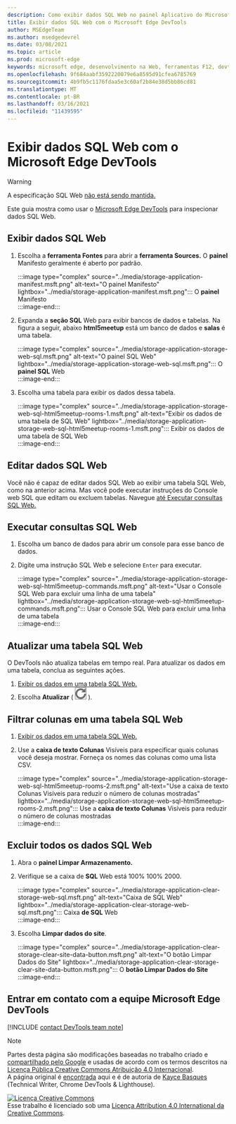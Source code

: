 ```yaml
---
description: Como exibir dados SQL Web no painel Aplicativo do Microsoft Edge DevTools.
title: Exibir dados SQL Web com o Microsoft Edge DevTools
author: MSEdgeTeam
ms.author: msedgedevrel
ms.date: 03/08/2021
ms.topic: article
ms.prod: microsoft-edge
keywords: microsoft edge, desenvolvimento na Web, ferramentas F12, devtools
ms.openlocfilehash: 9f684aabf3592220079e6a8595d91cfea6785769
ms.sourcegitcommit: 4b9fb5c1176fdaa5e3c60af2b84e38d5bb86cd81
ms.translationtype: MT
ms.contentlocale: pt-BR
ms.lasthandoff: 03/16/2021
ms.locfileid: "11439595"
---
```

<!-- Copyright Kayce Basques 

   Licensed under the Apache License, Version 2.0 (the "License");
   you may not use this file except in compliance with the License.
   You may obtain a copy of the License at

       https://www.apache.org/licenses/LICENSE-2.0

   Unless required by applicable law or agreed to in writing, software
   distributed under the License is distributed on an "AS IS" BASIS,
   WITHOUT WARRANTIES OR CONDITIONS OF ANY KIND, either express or implied.
   See the License for the specific language governing permissions and
   limitations under the License.  -->

# <a name="view-web-sql-data-with-microsoft-edge-devtools"></a>Exibir dados SQL Web com o Microsoft Edge DevTools  

> [!WARNING]
> A especificação SQL Web [não está sendo mantida.][W3CWebSQLStatus]  

Este guia mostra como usar o [Microsoft Edge DevTools][MicrosoftEdgeDevTools] para inspecionar dados SQL Web.  

## <a name="view-web-sql-data"></a>Exibir dados SQL Web  

1.  Escolha a **ferramenta Fontes** para abrir a **ferramenta Sources.**  O **painel** Manifesto geralmente é aberto por padrão.  
    
    :::image type="complex" source="../media/storage-application-manifest.msft.png" alt-text="O painel Manifesto" lightbox="../media/storage-application-manifest.msft.png":::
       O **painel** Manifesto  
    :::image-end:::  
    
1.  Expanda a **seção SQL** Web para exibir bancos de dados e tabelas.  Na figura a seguir, abaixo **html5meetup** está um banco de dados e **salas** é uma tabela.  
    
    :::image type="complex" source="../media/storage-application-storage-web-sql.msft.png" alt-text="O painel SQL Web" lightbox="../media/storage-application-storage-web-sql.msft.png":::
       O **painel SQL** Web  
    :::image-end:::  
    
1.  Escolha uma tabela para exibir os dados dessa tabela.  
    
    :::image type="complex" source="../media/storage-application-storage-web-sql-html5meetup-rooms-1.msft.png" alt-text="Exibir os dados de uma tabela de SQL Web" lightbox="../media/storage-application-storage-web-sql-html5meetup-rooms-1.msft.png":::
       Exibir os dados de uma tabela de SQL Web  
    :::image-end:::  
    
## <a name="edit-web-sql-data"></a>Editar dados SQL Web  

Você não é capaz de editar dados SQL Web ao exibir uma tabela SQL Web, como na anterior acima.  Mas você pode executar instruções do Console web SQL que editam ou excluem tabelas.  Navegue [até Executar consultas SQL Web.](#run-web-sql-queries)  

## <a name="run-web-sql-queries"></a>Executar consultas SQL Web  

1.  Escolha um banco de dados para abrir um console para esse banco de dados.  
1.  Digite uma instrução SQL Web e selecione `Enter` para executar.  
    
    :::image type="complex" source="../media/storage-application-storage-web-sql-html5meetup-commands.msft.png" alt-text="Usar o Console SQL Web para excluir uma linha de uma tabela" lightbox="../media/storage-application-storage-web-sql-html5meetup-commands.msft.png":::
       Usar o Console SQL Web para excluir uma linha de uma tabela  
    :::image-end:::  
    
## <a name="refresh-a-web-sql-table"></a>Atualizar uma tabela SQL Web  

O DevTools não atualiza tabelas em tempo real.  Para atualizar os dados em uma tabela, conclua as seguintes ações.  

1.  [Exibir os dados em uma tabela SQL Web.](#view-web-sql-data)  
1.  Escolha **Atualizar** \( ![ Atualizar ](../media/refresh-icon.msft.png) \).  
    
## <a name="filter-out-columns-in-a-web-sql-table"></a>Filtrar colunas em uma tabela SQL Web  

1.  [Exibir os dados em uma tabela SQL Web.](#view-web-sql-data)  
1.  Use a **caixa de texto Colunas** Visíveis para especificar quais colunas você deseja mostrar.  Forneça os nomes das colunas como uma lista CSV.  
    
    :::image type="complex" source="../media/storage-application-storage-web-sql-html5meetup-rooms-2.msft.png" alt-text="Use a caixa de texto Colunas Visíveis para reduzir o número de colunas mostradas" lightbox="../media/storage-application-storage-web-sql-html5meetup-rooms-2.msft.png":::
       Use a **caixa de texto Colunas** Visíveis para reduzir o número de colunas mostradas  
    :::image-end:::  
    
## <a name="delete-all-web-sql-data"></a>Excluir todos os dados SQL Web  

1.  Abra o **painel Limpar Armazenamento.**  
1.  Verifique se a caixa de **SQL** Web está 100% 100% 2000.  
    
    :::image type="complex" source="../media/storage-application-clear-storage-web-sql.msft.png" alt-text="Caixa de SQL Web" lightbox="../media/storage-application-clear-storage-web-sql.msft.png":::
       Caixa **de SQL** Web  
    :::image-end:::  
    
1.  Escolha **Limpar dados do site**.  
    
    :::image type="complex" source="../media/storage-application-clear-storage-clear-site-data-button.msft.png" alt-text="O botão Limpar Dados do Site" lightbox="../media/storage-application-clear-storage-clear-site-data-button.msft.png":::
       O **botão Limpar Dados do Site**  
    :::image-end:::  
    
## <a name="getting-in-touch-with-the-microsoft-edge-devtools-team"></a>Entrar em contato com a equipe Microsoft Edge DevTools  

[!INCLUDE [contact DevTools team note](../includes/contact-devtools-team-note.md)]  

<!-- links -->  

[MicrosoftEdgeDevTools]: ../../devtools-guide-chromium/index.md "Ferramentas de desenvolvedor do Microsoft Edge (Chromium) | Microsoft Docs"  

[W3CWebSQLStatus]: https://w3.org/TR/webdatabase/#status-of-this-document "Web SQL banco de dados | W3C"  

> [!NOTE]
> Partes desta página são modificações baseadas no trabalho criado e [compartilhado pelo Google][GoogleSitePolicies] e usadas de acordo com os termos descritos na [Licença Pública Creative Commons Atribuição 4.0 Internacional][CCA4IL].  
> A página original é [encontrada](https://developers.google.com/web/tools/chrome-devtools/storage/websql) aqui e é de autoria de [Kayce Basques][KayceBasques] \(Technical Writer, Chrome DevTools \& Lighthouse\).  

[![Licença Creative Commons][CCby4Image]][CCA4IL]  
Esse trabalho é licenciado sob uma [Licença Attribution 4.0 International da Creative Commons][CCA4IL].  

[CCA4IL]: https://creativecommons.org/licenses/by/4.0  
[CCby4Image]: https://i.creativecommons.org/l/by/4.0/88x31.png  
[GoogleSitePolicies]: https://developers.google.com/terms/site-policies  
[KayceBasques]: https://developers.google.com/web/resources/contributors/kaycebasques  
